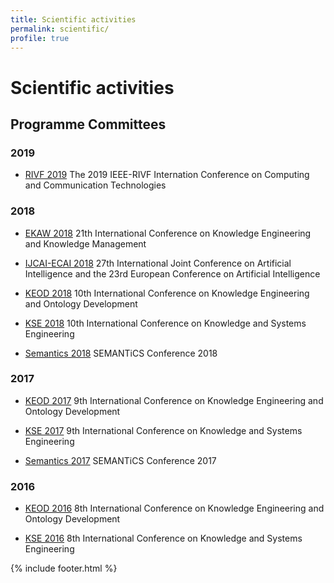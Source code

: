 ```yaml
---
title: Scientific activities
permalink: scientific/
profile: true
---
```


# Scientific activities

## Programme Committees

### 2019

- [RIVF 2019](http://rivf2019.udn.vn/Datatinh.aspx?id=48&idmenu=48) The 2019 IEEE-RIVF Internation Conference on Computing and Communication Technologies

### 2018

- [EKAW 2018](https://project.inria.fr/ekaw2018/program-committee/) 21th International Conference on Knowledge Engineering and Knowledge Management

- [IJCAI-ECAI 2018](https://www.ijcai-18.org/program-committee/) 27th International Joint Conference on Artificial Intelligence and the 23rd European Conference on Artificial Intelligence

- [KEOD 2018](http://www.keod.ic3k.org/ProgramCommittee.aspx) 10th International Conference on Knowledge Engineering and Ontology Development

- [KSE 2018](http://kse-conf.org/committees/) 10th International Conference on Knowledge and Systems Engineering

- [Semantics 2018](https://2018.semantics.cc/committee) SEMANTiCS Conference 2018

### 2017

- [KEOD 2017](http://www.keod.ic3k.org/ProgramCommittee.aspx?y=2017) 9th International Conference on Knowledge Engineering and Ontology Development

- [KSE 2017](http://kse2017.dhsphue.edu.vn/Program_Committee.aspx) 9th International Conference on Knowledge and Systems Engineering

- [Semantics 2017](https://2017.semantics.cc/committee) SEMANTiCS Conference 2017

### 2016

- [KEOD 2016](http://www.keod.ic3k.org/ProgramCommittee.aspx?y=2016) 8th International Conference on Knowledge Engineering and Ontology Development

- [KSE 2016](http://fit.mta.edu.vn/kse2016/conferencecommittee.aspx) 8th International Conference on Knowledge and Systems Engineering


{% include footer.html %}

